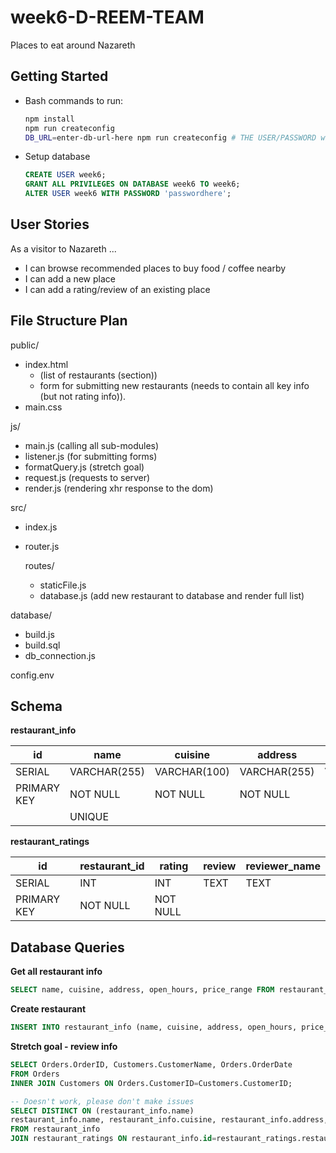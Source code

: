 # week6-D-REEM-TEAM
Places to eat around Nazareth

## Getting Started
- Bash commands to run:

  ```bash
  npm install
  npm run createconfig
  DB_URL=enter-db-url-here npm run createconfig # THE USER/PASSWORD will be kept in command line history, please update url manually
  ```
- Setup database

  ```sql
  CREATE USER week6;
  GRANT ALL PRIVILEGES ON DATABASE week6 TO week6;
  ALTER USER week6 WITH PASSWORD 'passwordhere';
  ```


## User Stories
As a visitor to Nazareth ...

- I can browse recommended places to buy food / coffee nearby
- I can add a new place
- I can add a rating/review of an existing place


## File Structure Plan
public/
- index.html
    - (list of restaurants (section))
    - form for submitting new restaurants (needs to contain all key info (but not rating info)).
- main.css

js/
- main.js (calling all sub-modules)
- listener.js (for submitting forms)
- formatQuery.js (stretch goal)
- request.js (requests to server)
- render.js (rendering xhr response to the dom)

src/
- index.js
- router.js

    routes/
    - staticFile.js
    - database.js (add new restaurant to database and render full list)

database/
- build.js
- build.sql
- db_connection.js

config.env

## Schema

**restaurant_info**

|      id       |      name     |    cuisine    |    address    |  open_hours   |  price_range  |
| ------------- | ------------- | ------------- | ------------- | ------------- | ------------- |
|    SERIAL     | VARCHAR(255)  | VARCHAR(100)  | VARCHAR(255)  | VARCHAR(255)  |      INT      |
|  PRIMARY KEY  |   NOT NULL    |   NOT NULL    |   NOT NULL    |               |   NOT NULL    |
|               |    UNIQUE     |               |               |               |               |               |

**restaurant_ratings**

|      id       | restaurant_id |     rating    |     review    | reviewer_name |
| ------------- | ------------- | ------------- | ------------- | ------------- |
|    SERIAL     |      INT      |      INT      |      TEXT     |      TEXT     |
|  PRIMARY KEY  |   NOT NULL    |   NOT NULL    |               |               |               |


## Database Queries
**Get all restaurant info**
```sql
SELECT name, cuisine, address, open_hours, price_range FROM restaurant_info;
```

**Create restaurant**
```sql
INSERT INTO restaurant_info (name, cuisine, address, open_hours, price_range) VALUES ($1, $2, $3, $4, $5);
```

**Stretch goal - review info**
```sql
SELECT Orders.OrderID, Customers.CustomerName, Orders.OrderDate
FROM Orders
INNER JOIN Customers ON Orders.CustomerID=Customers.CustomerID;
```

```sql
-- Doesn't work, please don't make issues
SELECT DISTINCT ON (restaurant_info.name)
restaurant_info.name, restaurant_info.cuisine, restaurant_info.address, restaurant_info.open_hours, restaurant_info.price_range, restaurant_ratings.rating, restaurant_ratings.review, restaurant_ratings.reviewer_name
FROM restaurant_info
JOIN restaurant_ratings ON restaurant_info.id=restaurant_ratings.restaurant_id;
```
